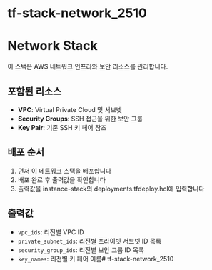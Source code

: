 # tf-stack-network_2510

# Network Stack

이 스택은 AWS 네트워크 인프라와 보안 리소스를 관리합니다.

## 포함된 리소스

- **VPC**: Virtual Private Cloud 및 서브넷
- **Security Groups**: SSH 접근을 위한 보안 그룹
- **Key Pair**: 기존 SSH 키 페어 참조

## 배포 순서

1. 먼저 이 네트워크 스택을 배포합니다
2. 배포 완료 후 출력값을 확인합니다
3. 출력값을 instance-stack의 deployments.tfdeploy.hcl에 입력합니다

## 출력값

- `vpc_ids`: 리전별 VPC ID
- `private_subnet_ids`: 리전별 프라이빗 서브넷 ID 목록
- `security_group_ids`: 리전별 보안 그룹 ID 목록
- `key_names`: 리전별 키 페어 이름# tf-stack-network_2510

